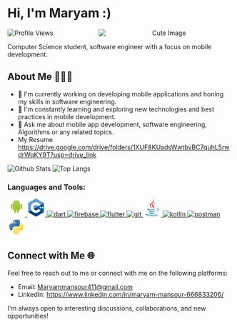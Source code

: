 
# Hi, I'm Maryam :)

<div align="center">
  <img src="https://user-images.githubusercontent.com/5713670/87202985-820dcb80-c2b6-11ea-9f56-7ec461c497c3.gif" align="right" alt="Cute Image" width="300"/>
</div>


![Profile Views](https://komarev.com/ghpvc/?username=MaryamMansour)

 Computer Science student, software engineer with a focus on mobile development.

## About Me 🙋🏻‍♀️

- 🔭 I'm currently working on developing mobile applications and honing my skills in software engineering.
- 🌱 I'm constantly learning and exploring new technologies and best practices in mobile development.
- 💬 Ask me about mobile app development, software engineering, Algorithms or any related topics.
- My Resume https://drive.google.com/drive/folders/1XUF8KUadsWwtbyBC7quhL5rwdrWqKY9T?usp=drive_link



![Github Stats](https://github-readme-stats.vercel.app/api?username=MaryamMansour&show_icons=true&theme=buefy)  ![Top Langs](https://github-readme-stats.vercel.app/api/top-langs/?username=MaryamMansour&layout=compact&theme=buefy)


<h3 align="left">Languages and Tools:</h3>
<p align="left"> <a href="https://developer.android.com" target="_blank" rel="noreferrer"> <img src="https://raw.githubusercontent.com/devicons/devicon/master/icons/android/android-original-wordmark.svg" alt="android" width="40" height="40"/> </a> <a href="https://www.w3schools.com/cpp/" target="_blank" rel="noreferrer"> <img src="https://raw.githubusercontent.com/devicons/devicon/master/icons/cplusplus/cplusplus-original.svg" alt="cplusplus" width="40" height="40"/> </a> <a href="https://dart.dev" target="_blank" rel="noreferrer"> <img src="https://www.vectorlogo.zone/logos/dartlang/dartlang-icon.svg" alt="dart" width="40" height="40"/> </a> <a href="https://firebase.google.com/" target="_blank" rel="noreferrer"> <img src="https://www.vectorlogo.zone/logos/firebase/firebase-icon.svg" alt="firebase" width="40" height="40"/> </a> <a href="https://flutter.dev" target="_blank" rel="noreferrer"> <img src="https://www.vectorlogo.zone/logos/flutterio/flutterio-icon.svg" alt="flutter" width="40" height="40"/> </a> <a href="https://git-scm.com/" target="_blank" rel="noreferrer"> <img src="https://www.vectorlogo.zone/logos/git-scm/git-scm-icon.svg" alt="git" width="40" height="40"/> </a> <a href="https://www.java.com" target="_blank" rel="noreferrer"> <img src="https://raw.githubusercontent.com/devicons/devicon/master/icons/java/java-original.svg" alt="java" width="40" height="40"/> </a> <a href="https://kotlinlang.org" target="_blank" rel="noreferrer"> <img src="https://www.vectorlogo.zone/logos/kotlinlang/kotlinlang-icon.svg" alt="kotlin" width="40" height="40"/> </a> <a href="https://postman.com" target="_blank" rel="noreferrer"> <img src="https://www.vectorlogo.zone/logos/getpostman/getpostman-icon.svg" alt="postman" width="40" height="40"/> </a> <a href="https://www.python.org" target="_blank" rel="noreferrer"> <img src="https://raw.githubusercontent.com/devicons/devicon/master/icons/python/python-original.svg" alt="python" width="40" height="40"/> </a> </p>




## Connect with Me 🌐

Feel free to reach out to me or connect with me on the following platforms:

- Email: Maryammansour411@gmail.com
- LinkedIn: https://www.linkedin.com/in/maryam-mansour-666833206/

I'm always open to interesting discussions, collaborations, and new opportunities!


